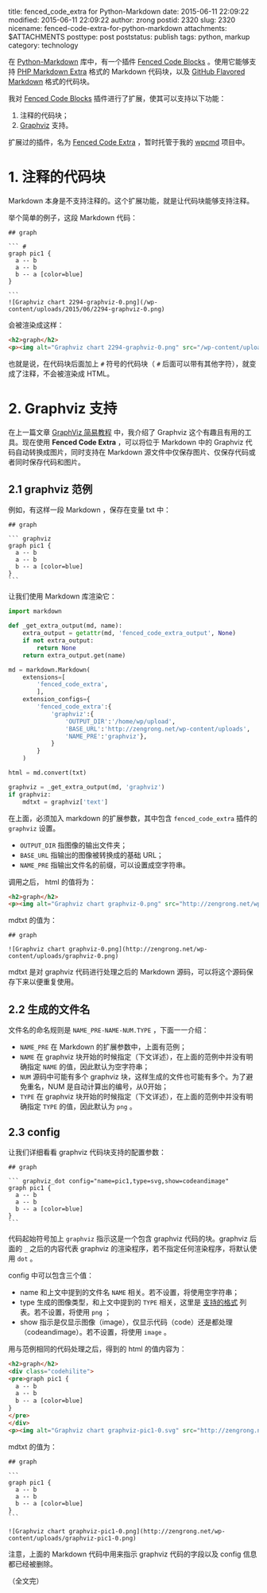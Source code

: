 title: fenced_code_extra for Python-Markdown
date: 2015-06-11 22:09:22
modified: 2015-06-11 22:09:22
author: zrong
postid: 2320
slug: 2320
nicename: fenced-code-extra-for-python-markdown
attachments: $ATTACHMENTS
posttype: post
poststatus: publish
tags: python, markup
category: technology

在 [Python-Markdown][1] 库中，有一个插件 [Fenced Code Blocks][2] 。使用它能够支持 [PHP Markdown Extra][4] 格式的 Markdown 代码块，以及 [GitHub Flavored Markdown][3] 格式的代码块。

我对 [Fenced Code Blocks][2] 插件进行了扩展，使其可以支持以下功能：

1. 注释的代码块；
2. [Graphviz][5] 支持。

扩展过的插件，名为 [Fenced Code Extra][6] ，暂时托管于我的 [wpcmd][7] 项目中。<!--more-->

# 1. 注释的代码块

Markdown 本身是不支持注释的。这个扩展功能，就是让代码块能够支持注释。

举个简单的例子，这段 Markdown 代码：

	## graph

	``` #
	graph pic1 { 
	  a -- b
	  a -- b
	  b -- a [color=blue]
	} 

	```
	![Graphviz chart 2294-graphviz-0.png](/wp-content/uploads/2015/06/2294-graphviz-0.png)

会被渲染成这样：

``` html
<h2>graph</h2>
<p><img alt="Graphviz chart 2294-graphviz-0.png" src="/wp-content/uploads/2015/06/2294-graphviz-0.png" /></p>
```

也就是说，在代码块后面加上 `#` 符号的代码块（ `#` 后面可以带有其他字符），就变成了注释，不会被渲染成 HTML。


# 2. Graphviz 支持

在上一篇文章 [GraphViz 简易教程][8] 中，我介绍了 Graphviz 这个有趣且有用的工具。现在使用 **Fenced Code Extra** ，可以将位于 Markdown 中的 Graphviz 代码自动转换成图片，同时支持在 Markdown 源文件中仅保存图片、仅保存代码或者同时保存代码和图片。

## 2.1 graphviz 范例

例如，有这样一段 Markdown ，保存在变量 txt 中：

	## graph

	``` graphviz
	graph pic1 { 
	  a -- b
	  a -- b
	  b -- a [color=blue]
	} 
	```

让我们使用 Markdown 库渲染它：

``` python
import markdown

def _get_extra_output(md, name):
    extra_output = getattr(md, 'fenced_code_extra_output', None)
    if not extra_output:
        return None
    return extra_output.get(name)

md = markdown.Markdown(
	extensions=[
		'fenced_code_extra',
		],
	extension_configs={
		'fenced_code_extra':{
			'graphviz':{
				'OUTPUT_DIR':'/home/wp/upload',
				'BASE_URL':'http://zengrong.net/wp-content/uploads',
				'NAME_PRE':'graphviz'},
			}
		}
	)

html = md.convert(txt)

graphviz = _get_extra_output(md, 'graphviz')
if graphviz:
	mdtxt = graphviz['text']
```

在上面，必须加入 markdown 的扩展参数，其中包含 `fenced_code_extra` 插件的 `graphviz` 设置。

- `OUTPUT_DIR` 指图像的输出文件夹；
- `BASE_URL` 指输出的图像被转换成的基础 URL；
- `NAME_PRE` 指输出文件名的前缀，可以设置成空字符串。

调用之后， html 的值将为：

``` html
<h2>graph</h2>
<p><img alt="Graphviz chart graphviz-0.png" src="http://zengrong.net/wp-content/uploads/graphviz-0.png" /></p>
```

mdtxt 的值为：

	## graph

	![Graphviz chart graphviz-0.png](http://zengrong.net/wp-content/uploads/graphviz-0.png)

mdtxt 是对 graphviz 代码进行处理之后的 Markdown 源码，可以将这个源码保存下来以便重复使用。

## 2.2 生成的文件名

文件名的命名规则是 `NAME_PRE-NAME-NUM.TYPE` ，下面一一介绍：

- `NAME_PRE` 在 Markdown 的扩展参数中，上面有范例；
- `NAME` 在 graphviz 块开始的时候指定（下文详述），在上面的范例中并没有明确指定 `NAME` 的值，因此默认为空字符串；
- `NUM` 源码中可能有多个 graphviz 块，这样生成的文件也可能有多个。为了避免重名，NUM 是自动计算出的编号，从0开始；
- `TYPE` 在 graphviz 块开始的时候指定（下文详述），在上面的范例中并没有明确指定 `TYPE` 的值，因此默认为 `png` 。

## 2.3 config

让我们详细看看 graphviz 代码块支持的配置参数：

	## graph

	``` graphviz_dot config="name=pic1,type=svg,show=codeandimage"
	graph pic1 { 
	  a -- b
	  a -- b
	  b -- a [color=blue]
	} 
	```

代码起始符号加上 `graphviz` 指示这是一个包含 graphviz 代码的块。graphviz 后面的 `_` 之后的内容代表 graphviz 的渲染程序，若不指定任何渲染程序，将默认使用 `dot` 。

config 中可以包含三个值：

- name 和上文中提到的文件名 `NAME` 相关。若不设置，将使用空字符串；
- type 生成的图像类型，和上文中提到的 `TYPE` 相关，这里是 [支持的格式][9] 列表。若不设置，将使用 `png` ；
- show 指示是仅显示图像（image），仅显示代码（code）还是都处理（codeandimage）。若不设置，将使用 `image` 。

用与范例相同的代码处理之后，得到的 html 的值内容为：

``` html
<h2>graph</h2>
<div class="codehilite">
<pre>graph pic1 { 
  a -- b
  a -- b
  b -- a [color=blue]
} 
</pre>
</div>
<p><img alt="Graphviz chart graphviz-pic1-0.svg" src="http://zengrong.net/wp-content/uploads/graphviz-pic1-0.svg" /></p>
```

mdtxt 的值为：

	## graph

	```
	graph pic1 { 
	  a -- b
	  a -- b
	  b -- a [color=blue]
	} 
	```

	![Graphviz chart graphviz-pic1-0.png](http://zengrong.net/wp-content/uploads/graphviz-pic1-0.png)

注意，上面的 Markdown 代码中用来指示 graphviz 代码的字段以及 config 信息都已经被删除。

（全文完）

[1]: https://pythonhosted.org/Markdown/
[2]: https://pythonhosted.org/Markdown/extensions/fenced_code_blocks.html
[3]: https://help.github.com/articles/github-flavored-markdown/#fenced-code-blocks
[4]: https://michelf.ca/projects/php-markdown/extra/#fenced-code-blocks
[5]: http://zengrong.net/post/2294.htm
[6]: https://github.com/zrong/wpcmd/blob/dev/wpcmd/mdx_fenced_code_extra.py
[7]: http://zengrong.net/wpcmd
[8]: http://zengrong.net/post/2294.htm
[9]: http://www.graphviz.org/content/output-formats
